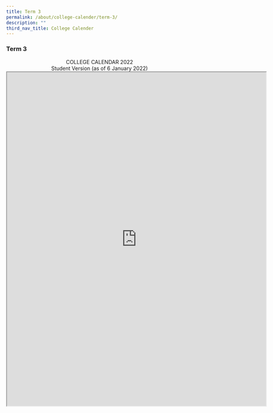 ```yaml
---
title: Term 3
permalink: /about/college-calender/term-3/
description: ""
third_nav_title: College Calender
---
```

### **Term 3**

<center>COLLEGE CALENDAR 2022<br>
Student Version (as of 6 January 2022)</center>

<iframe src="https://docs.google.com/spreadsheets/d/e/2PACX-1vQCNV5GuMqVIB6iXmJmhFEbJnvxJ0-QU5iKLu0GSRmXMxzmUJn379sZYrTNF9hx7kzmlmZ8uYZNp-ts/pubhtml?gid=1953106747&amp;single=true&amp;widget=true&amp;headers=false" width=700px height=900px scrolling="no"></iframe>